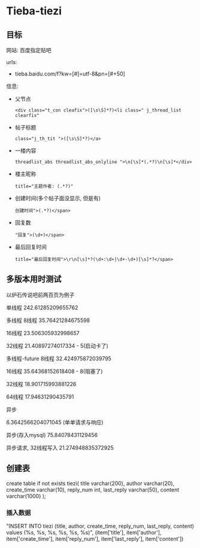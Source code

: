 # Tieba-tiezi

## 目标

网站: 百度指定贴吧

urls:

- tieba.baidu.com/f?kw=[#]=utf-8&pn=[#+50]

信息:

- 父节点

  ```
  <div class="t_con cleafix">([\s\S]*?)<li class=" j_thread_list clearfix"
  ```


- 帖子标题

  ```
  class="j_th_tit ">([\s\S]*?)</a>
  ```

- 一楼内容

  ```
  threadlist_abs threadlist_abs_onlyline ">\n[\s]*(.*?)\n[\s]*</div>
  ```

- 楼主昵称

  ```
  title="主题作者: (.*?)"
  ```

- 创建时间(多个帖子面没显示, 但是有)

  ```
  创建时间">(.*?)</span>
  ```

- 回复数

  ```
  "回复">(\d+)</span>
  ```

- 最后回复时间

  ```
  title="最后回复时间">\r\n[\s]*?(\d+:\d+|\d+-\d+)[\s]*?</span>
  ```






## 多版本用时测试

以炉石传说吧前两百页为例子

单线程
242.61285209655762





多线程
8线程
35.76421284675598



16线程
23.506305932998657



32线程
21.40897274017334 - 5(启动卡了)



多线程-future
8线程
32.424975872039795



16线程
35.64368152618408 - 8(阻塞了)



32线程
18.901715993881226



64线程
17.94631290435791





异步

6.3642566204071045 (单单请求与响应)              



异步(存入mysql)
75.84078431129456          



异步请求, 32线程写入
21.274948835372925              



## 创建表

create table if not exists tiezi(
	title varchar(200),
	author varchar(20),
	create_time varchar(10),
	reply_num int,
	last_reply varchar(50),
	content varchar(1000)
);



### 插入数据

"INSERT INTO tiezi (title, author, create_time, reply_num, last_reply, content) values (%s, %s, %s, %s, %s, %s)", (item['title'], item['author'], item['create_time'], item['reply_num'], item['last_reply'], item['content'])













